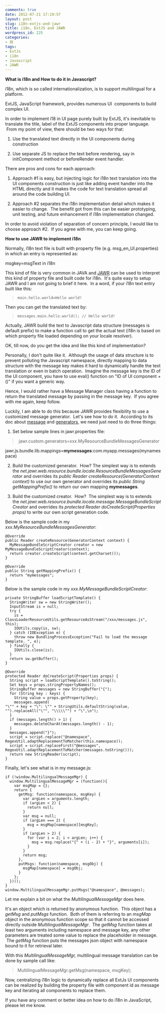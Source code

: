 ```yaml
---
comments: true
date: 2012-07-21 17:19:57
layout: post
slug: i18n-extjs-and-jawr
title: i18n, ExtJS and JAWR
wordpress_id: 225
categories:
- 技
tags:
- ExtJs
- i18n
- Javascript
- JAWR
---
```


**What is i18n and How to do it in Javascript?**

i18n, which is so called internationalization, is to support multilingual for a platform.

ExtJS, JavaScript framework, provides numerous UI  components to build complex UI.

In order to implement i18 in UI page purely built by ExtJS, it's inevitable to translate the title, label of the ExtJS components into proper language.  From my point of view, there should be two ways for that:



	
  1. Use the translated text directly in the UI components during construction

	
  2. Use separate JS to replace the text before rendering, say in initComponent method or beforeRender event handler.


There are pros and cons for each approach:

	
  1. Approach #1 is easy, but injecting logic for i18n text translation into the UI components construction is just like adding event handler into the HTML directly and it makes the code for text translation spread all around the code building UI.

	
  2. Approach #2 separates the i18n implementation detail which makes it easier to change.  The benefit got from this can be easier prototyping, unit testing, and future enhancement if i18n implementation changed.


In order to avoid violation of separation of concern principle, I would like to choose approach #2.  If you agree with me, you can keep going.

**How to use JAWR to implement i18n**

Normally, i18n text file is built with property file (e.g. msg_en_UI.properties) in which an entry is represented as:

msgkey=msgText in i18n

This kind of file is very common in JAVA and [JAWR](http://jawr.java.net) can be used to interpret this kind of property file and built code for i18n.  It's quite easy to setup JAWR and I am not going to brief it here.  In a word, if your i18n text entry built like this:


> 

>     
>     main.hello.world=Hello world!
> 
> 



Then you can get the translated text by:


> 

>     
>     messages.main.hello.world(); // Hello world!
> 
> 



Actually, JAWR build the text to Javascript data structure (messages is default prefix) to make a function call to get the actual text (i18n is based on which property file loaded depending on your locale resolver).

OK, till now, do you get the idea and like this kind of implementation?

Personally, I don't quite like it.  Although the usage of data structure is to prevent polluting the Javascript namespace, directly mapping to data structure with the message key makes it hard to dynamically handle the text translation or even in batch operation.  Imagine the message key is the ID of the UI component, you have to use eval() function on "ID of UI component + ()" if you want a generic way.

Hence, I would rather have a Message Manager class having a function to return the translated message by passing in the message key.  If you agree with me again, keep follow.

Luckily, I am able to do this because JAWR provides flexibility to use a customized message generator.  Let's see how to do it.  According to its doc about [message](http://jawr.java.net/docs/messages_gen.html) and [generators](http://jawr.java.net/docs/generators.html), we need just need to do three things:



	
  1. Set below sample lines in jawr.properties file:


>  jawr.custom.generators=xxx.MyResourceBundleMessagesGenerator

jawr.js.bundle.lib.mappings=**mymessages**:com.myapp.messages(mynamespace)




	
  2. Build the customized generator.  How? The simplest way is to extends the _net.jawr.web.resource.bundle.locale.ResourceBundleMessagesGenerator_ and overrides its _public Reader createResource(GeneratorContext context)_ to use our own generator and overrides its _public String getMappingPrefix()_ to return our own mapping **mymessages**.

	
  3. Build the customized creator.  How?  The simplest way is to extends the _net.jawr.web.resource.bundle.locale.message.MessageBundleScriptCreator_ and overrides its _protected Reader doCreateScript(Properties props)_ to write our own script generation code.


Below is the sample code in my _xxx.MyResourceBundleMessagesGenerator_:

    
    
    @Override
    public Reader createResource(GeneratorContext context) {
      MyMessageBundleScriptCreator creator = new MyMessageBundleScriptCreator(context);
      return creator.createScript(context.getCharset());
    }
    
    @Override
    public String getMappingPrefix() {
      return "mymessages";
    }
    


Below is the sample code in my _xxx.MyMessageBundleScriptCreator_:

    
    
    private StringBuffer loadScriptTemplate() {
      StringWriter sw = new StringWriter();
      InputStream is = null;
      try {
        is = ClassLoaderResourceUtils.getResourceAsStream("/xxx/messages.js", this);
        IOUtils.copy(is, sw);
      } catch (IOException e) {
        throw new BundlingProcessException("Fail to load the message template. ", e);
      } finally {
        IOUtils.close(is);
      }
      return sw.getBuffer();
    }
    
    @Override
    protected Reader doCreateScript(Properties props) {
      String script = loadScriptTemplate().toString();
      Set keys = props.stringPropertyNames();
      StringBuffer messages = new StringBuffer("{");
      for (String key : keys) {
        String value = props.getProperty(key);
        messages.append(
    "\"" + key + "\": \"" + StringUtils.defaultString(value, "").replaceAll("\"", "\\\\\"") + "\",\n");
      }
      if (messages.length() > 1) {
        messages.deleteCharAt(messages.length() - 1);
      }
      messages.append("}");
      script = script.replace("@namespace", RegexUtil.adaptReplacementToMatcher(this.namespace));
      script = script.replaceFirst("@messages", RegexUtil.adaptReplacementToMatcher(messages.toString()));
      return new StringReader(script);
    }
    


Finally, let's see what is in my message.js:

    
    
    if (!window.MultilingualMessageMgr) {
      window.MultilingualMessageMgr = (function(){
        var msgMap = {};
        return {
          getMsg: function(namespace, msgKey) {
            var argLen = arguments.length;
            if (argLen < 2) {
              return null;
            }
            var msg = null;
            if (argLen === 2) {
              msg = msgMap[namespace][msgKey];
            }
            if (argLen > 2) {
              for (var i = 2; i < argLen; i++) {
                msg = msg.replace("{" + (i - 2) + "}", arguments[i]);
              }
            }
            return msg;
          },
          putMsgs: function(namespace, msgObj) {
            msgMap[namespace] = msgObj;
          }
        };
      })();
    }
    window.MultilingualMessageMgr.putMsgs("@namespace", @messages);
    



Let me explain a bit on what the _MultilingualMessageMgr_ does here.

It's an object which is returned by anonymous function.  This object has a _getMsg_ and _putMsgs_ function.  Both of them is referring to an _msgMap_ object in the anonymous function scope so that it cannot be accessed directly outside _MultilingualMessageMgr_.  The _getMsg_ function takes at least two arguments including namespace and message key, any other parameters are treated some value to replace the placeholder in message.  The _getMsg_ function puts the messages json object with namespace bound to it for retrieval later.

With this _MultilingualMessageMgr,_ multilingual message translation can be done by sample call like:


> MultilingualMessageMgr.getMsg(namespace, msgKey);


Now, centralizing i18n logic to dynamically replace all ExtJs UI components can be realized by building the property file with component id as message key and iterating all components to replace them.

If you have any comment or better idea on how to do i18n in JavaScript, please let me know.
